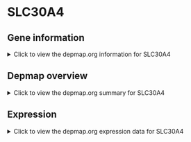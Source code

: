 <h1>SLC30A4</h1>

<h2>Gene information</h2>
<details>
  <summary>Click to view the depmap.org information for SLC30A4</summary>
  <p><a href="https://depmap.org/portal/gene/SLC30A4?tab=about" target="_BLANK">Open page in a new tab...</a></p>
  <iframe src="https://depmap.org/portal/gene/SLC30A4?tab=about" style="border:none;width:100%;height:800px"></iframe>
</details>

<h2>Depmap overview</h2>
<details>
  <summary>Click to view the depmap.org summary for SLC30A4</summary>
  <p><a href="https://depmap.org/portal/gene/SLC30A4?tab=overview" target="_BLANK">Open page in a new tab...</a></p>
  <iframe src="https://depmap.org/portal/gene/SLC30A4?tab=overview" style="border:none;width:100%;height:800px"></iframe>
</details>

<h2>Expression</h2>
<details>
  <summary>Click to view the depmap.org expression data for SLC30A4</summary>
  <p><a href="https://depmap.org/portal/gene/SLC30A4?tab=characterization" target="_BLANK">Open page in a new tab...</a></p>
  <iframe src="https://depmap.org/portal/gene/SLC30A4?tab=characterization" style="border:none;width:100%;height:800px"></iframe>
</details>


<!--
<h2>Reactome Pathway diagram</h2>
<details>
  <summary>Click to view the Reactome pathway for SLC30A4</summary>
  <p><a href="PURL" target="_BLANK">Open page in a new tab...</a></p>
  PNAME
</details>
-->


